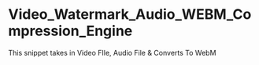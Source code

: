 # Video_Watermark_Audio_WEBM_Compression_Engine
 This snippet takes in Video FIle, Audio File & Converts To WebM
